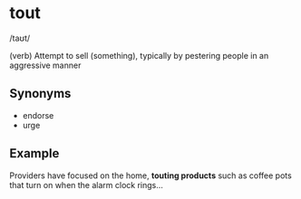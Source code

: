 # tout

/taʊt/

(verb) Attempt to sell (something), typically by pestering people in an aggressive manner

## Synonyms

+ endorse
+ urge

## Example

Providers have focused on the home, **touting products** such as coffee pots that turn on when the alarm clock rings...
